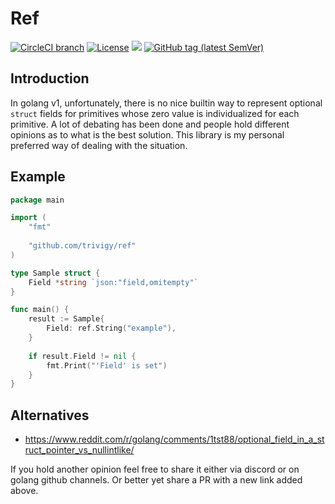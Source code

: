 # Ref

[![CircleCI branch](https://img.shields.io/circleci/project/github/trivigy/ref/master.svg?label=master&logo=circleci)](https://circleci.com/gh/trivigy/workflows/ref)
[![License](https://img.shields.io/badge/License-MIT-blue.svg)](LICENSE.md)
[![](https://godoc.org/github.com/trivigy/ref?status.svg&style=flat)](http://godoc.org/github.com/trivigy/ref)
[![GitHub tag (latest SemVer)](https://img.shields.io/github/tag/trivigy/ref.svg?style=flat&color=e36397&label=release)](https://github.com/trivigy/ref/releases/latest)

## Introduction
In golang v1, unfortunately, there is no nice builtin way to represent optional 
`struct` fields for primitives whose zero value is individualized for each 
primitive. A lot of debating has been done and people hold different opinions 
as to what is the best solution. This library is my personal preferred way
of dealing with the situation.

## Example
```go
package main

import (
	"fmt"
	
	"github.com/trivigy/ref"
)

type Sample struct {
	Field *string `json:"field,omitempty"`
}

func main() {
	result := Sample{
		Field: ref.String("example"),
	}
	
	if result.Field != nil {
		fmt.Print("'Field' is set")
	}
}
```

## Alternatives
* https://www.reddit.com/r/golang/comments/1tst88/optional_field_in_a_struct_pointer_vs_nullintlike/

If you hold another opinion feel free to share it either via discord or on 
golang github channels. Or better yet share a PR with a new link added above.
